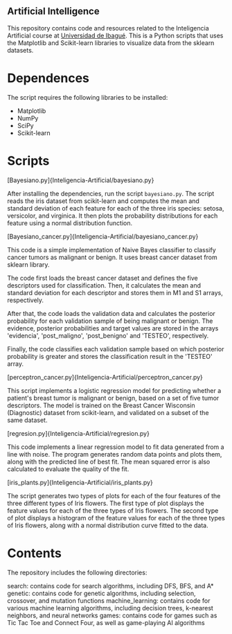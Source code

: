 ## Artificial Intelligence

This repository contains code and resources related to the Inteligencia Artificial course at [Universidad de Ibagué](https://www.unibague.edu.co/). This is a Python scripts that uses the Matplotlib and Scikit-learn libraries to visualize data from the sklearn datasets. 

# Dependences
The script requires the following libraries to be installed:

* Matplotlib
* NumPy
* SciPy
* Scikit-learn

# Scripts

[Bayesiano.py]{Inteligencia-Artificial/bayesiano.py}

After installing the dependencies, run the script `bayesiano.py`. The script reads the iris dataset from scikit-learn and computes the mean and standard deviation of each feature for each of the three iris species: setosa, versicolor, and virginica. It then plots the probability distributions for each feature using a normal distribution function.

[Bayesiano_cancer.py]{Inteligencia-Artificial/bayesiano_cancer.py}

This code is a simple implementation of Naive Bayes classifier to classify cancer tumors as malignant or benign. It uses breast cancer dataset from sklearn library.

The code first loads the breast cancer dataset and defines the five descriptors used for classification. Then, it calculates the mean and standard deviation for each descriptor and stores them in M1 and S1 arrays, respectively.

After that, the code loads the validation data and calculates the posterior probability for each validation sample of being malignant or benign. The evidence, posterior probabilities and target values are stored in the arrays 'evidencia', 'post_maligno', 'post_benigno' and 'TESTEO', respectively.

Finally, the code classifies each validation sample based on which posterior probability is greater and stores the classification result in the 'TESTEO' array.

[perceptron_cancer.py]{Inteligencia-Artificial/perceptron_cancer.py}

This script implements a logistic regression model for predicting whether a patient's breast tumor is malignant or benign, based on a set of five tumor descriptors. The model is trained on the Breast Cancer Wisconsin (Diagnostic) dataset from scikit-learn, and validated on a subset of the same dataset.

[regresion.py]{Inteligencia-Artificial/regresion.py}

This code implements a linear regression model to fit data generated from a line with noise. The program generates random data points and plots them, along with the predicted line of best fit. The mean squared error is also calculated to evaluate the quality of the fit.

[iris_plants.py]{Inteligencia-Artificial/iris_plants.py}

The script generates two types of plots for each of the four features of the three different types of Iris flowers. The first type of plot displays the feature values for each of the three types of Iris flowers. The second type of plot displays a histogram of the feature values for each of the three types of Iris flowers, along with a normal distribution curve fitted to the data.

# Contents 

The repository includes the following directories:

search: contains code for search algorithms, including DFS, BFS, and A*
genetic: contains code for genetic algorithms, including selection, crossover, and mutation functions
machine_learning: contains code for various machine learning algorithms, including decision trees, k-nearest neighbors, and neural networks
games: contains code for games such as Tic Tac Toe and Connect Four, as well as game-playing AI algorithms

